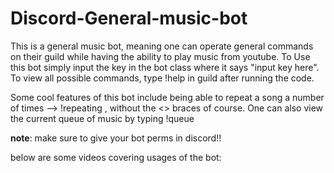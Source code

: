 # Discord-General-music-bot
This is a general music bot, meaning one can operate general commands on their guild while having the ability to play music from youtube. 
To Use this bot simply input the key in the bot class where it says "input key here". 
To view all possible commands, type !help in guild after running the code. 

Some cool features of this bot include being able to repeat a song a number of times --> !repeating <number of time> , without the <> braces of course. 
One can also view the current queue of music by typing !queue

  
  **note**: 
  make sure to give your bot perms in discord!!
  
  below are some videos covering usages of the bot: 
  
  
  
